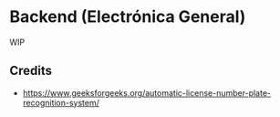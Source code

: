 
# Backend (Electrónica General)

WIP

## Credits

- <https://www.geeksforgeeks.org/automatic-license-number-plate-recognition-system/>
